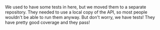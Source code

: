 We used to have some tests in here, but we moved them to a separate repository.  They needed to use a local copy of the API, so most people wouldn't be able to run them anyway.  But don't worry, we have tests!  They have pretty good coverage and they pass!